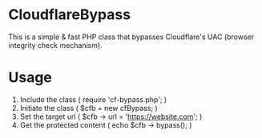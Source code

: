 # CloudflareBypass
This is a simple & fast PHP class that bypasses Cloudflare's UAC (browser integrity check mechanism).

# Usage
1. Include the class ( require 'cf-bypass.php'; )
2. Initiate the class ( $cfb = new cfBypass; )
3. Set the target url ( $cfb -> url = 'https://website.com'; )
4. Get the protected content ( echo $cfb -> bypass(); )
